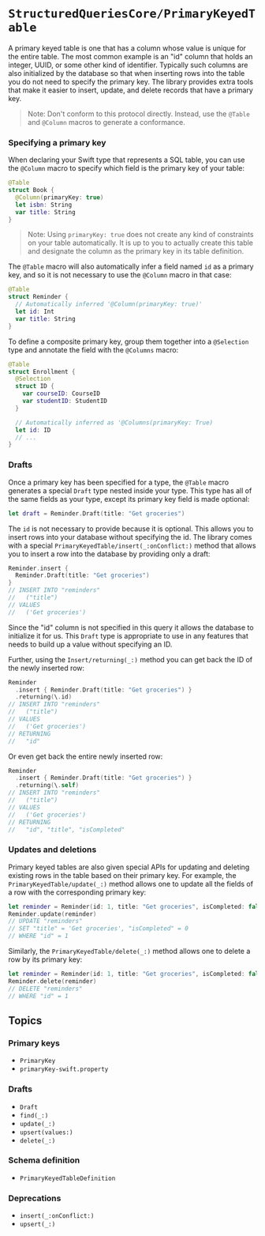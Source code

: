 # ``StructuredQueriesCore/PrimaryKeyedTable``

A primary keyed table is one that has a column whose value is unique for the entire table. The most
common example is an "id" column that holds an integer, UUID, or some other kind of identifier.
Typically such columns are also initialized by the database so that when inserting rows into the
table you do not need to specify the primary key. The library provides extra tools that make it
easier to insert, update, and delete records that have a primary key.

> Note: Don't conform to this protocol directly. Instead, use the `@Table` and `@Column` macros to
> generate a conformance.

### Specifying a primary key

When declaring your Swift type that represents a SQL table, you can use the `@Column` macro to
specify which field is the primary key of your table:

```swift
@Table
struct Book {
  @Column(primaryKey: true)
  let isbn: String
  var title: String
}
```

> Note: Using `primaryKey: true` does not create any kind of constraints on your table
> automatically. It is up to you to actually create this table and designate the column as the
> primary key in its table definition.

The `@Table` macro will also automatically infer a field named `id` as a primary key, and so it is
not necessary to use the `@Column` macro in that case:

```swift
@Table
struct Reminder {
  // Automatically inferred '@Column(primaryKey: true)'
  let id: Int
  var title: String
}
```

To define a composite primary key, group them together into a `@Selection` type and annotate the
field with the `@Columns` macro:

```swift
@Table
struct Enrollment {
  @Selection
  struct ID {
    var courseID: CourseID
    var studentID: StudentID
  }

  // Automatically inferred as '@Columns(primaryKey: True)
  let id: ID
  // ...
}
```

### Drafts

Once a primary key has been specified for a type, the `@Table` macro generates a special `Draft`
type nested inside your type. This type has all of the same fields as your type, except its primary
key field is made optional:

```swift
let draft = Reminder.Draft(title: "Get groceries")
```

The `id` is not necessary to provide because it is optional. This allows you to insert rows into
your database without specifying the id. The library comes with a special
``PrimaryKeyedTable/insert(_:onConflict:)`` method that allows you to insert a row into the database
by providing only a draft:

```swift
Reminder.insert {
  Reminder.Draft(title: "Get groceries")
}
// INSERT INTO "reminders"
//   ("title")
// VALUES
//   ('Get groceries')
```

Since the "id" column is not specified in this query it allows the database to initialize it for us.
This `Draft` type is appropriate to use in any features that needs to build up a value without
specifying an ID.

Further, using the ``Insert/returning(_:)`` method you can get back the ID of the newly inserted
row:

```swift
Reminder
  .insert { Reminder.Draft(title: "Get groceries") }
  .returning(\.id)
// INSERT INTO "reminders"
//   ("title")
// VALUES
//   ('Get groceries')
// RETURNING
//   "id"
```

Or even get back the entire newly inserted row:

```swift
Reminder
  .insert { Reminder.Draft(title: "Get groceries") }
  .returning(\.self)
// INSERT INTO "reminders"
//   ("title")
// VALUES
//   ('Get groceries')
// RETURNING
//   "id", "title", "isCompleted"
```

### Updates and deletions

Primary keyed tables are also given special APIs for updating and deleting existing rows in the
table based on their primary key. For example, the ``PrimaryKeyedTable/update(_:)`` method
allows one to update all the fields of a row with the corresponding primary key:

```swift
let reminder = Reminder(id: 1, title: "Get groceries", isCompleted: false)
Reminder.update(reminder)
// UPDATE "reminders"
// SET "title" = 'Get groceries', "isCompleted" = 0
// WHERE "id" = 1
```

Similarly, the ``PrimaryKeyedTable/delete(_:)`` method allows one to delete a row by its primary
key:

```swift
let reminder = Reminder(id: 1, title: "Get groceries", isCompleted: false)
Reminder.delete(reminder)
// DELETE "reminders"
// WHERE "id" = 1
```

## Topics

### Primary keys

- ``PrimaryKey``
- ``primaryKey-swift.property``

### Drafts

- ``Draft``
- ``find(_:)``
- ``update(_:)``
- ``upsert(values:)``
- ``delete(_:)``

### Schema definition

- ``PrimaryKeyedTableDefinition``

### Deprecations

- ``insert(_:onConflict:)``
- ``upsert(_:)``

